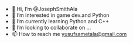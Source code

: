 - 👋 Hi, I’m @JosephSmithAla
- 👀 I’m interested in game dev.and Python 
- 🌱 I’m currently learning Python and C++
- 💞️ I’m looking to collaborate on ...
- 📫 How to reach me yusufsametala@gmail.com

<!---
JosephSmithAla/JosephSmithAla is a ✨ special ✨ repository because its `README.md` (this file) appears on your GitHub profile.
You can click the Preview link to take a look at your changes.
--->
